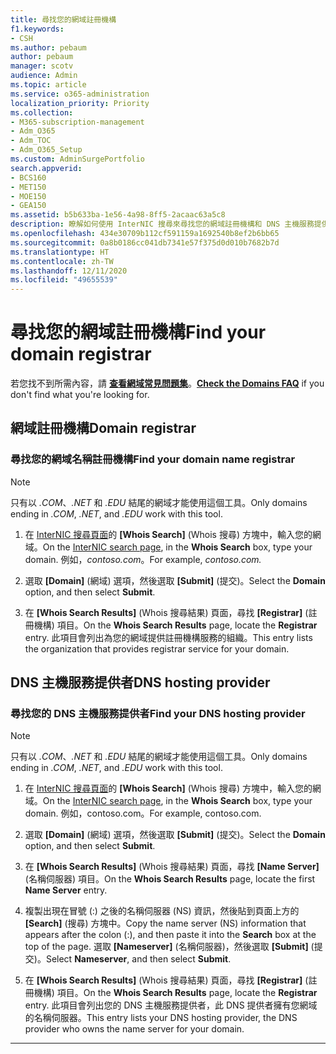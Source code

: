 ```yaml
---
title: 尋找您的網域註冊機構
f1.keywords:
- CSH
ms.author: pebaum
author: pebaum
manager: scotv
audience: Admin
ms.topic: article
ms.service: o365-administration
localization_priority: Priority
ms.collection:
- M365-subscription-management
- Adm_O365
- Adm_TOC
- Adm_O365_Setup
ms.custom: AdminSurgePortfolio
search.appverid:
- BCS160
- MET150
- MOE150
- GEA150
ms.assetid: b5b633ba-1e56-4a98-8ff5-2acaac63a5c8
description: 瞭解如何使用 InterNIC 搜尋來尋找您的網域註冊機構和 DNS 主機服務提供者。
ms.openlocfilehash: 434e30709b112cf591159a1692540b8ef2b6bb65
ms.sourcegitcommit: 0a8b0186cc041db7341e57f375d0d010b7682b7d
ms.translationtype: HT
ms.contentlocale: zh-TW
ms.lasthandoff: 12/11/2020
ms.locfileid: "49655539"
---
```

# <a name="find-your-domain-registrar"></a><span data-ttu-id="2bc67-103">尋找您的網域註冊機構</span><span class="sxs-lookup"><span data-stu-id="2bc67-103">Find your domain registrar</span></span>

 <span data-ttu-id="2bc67-104">若您找不到所需內容，請 **[查看網域常見問題集](../setup/domains-faq.yml)**。</span><span class="sxs-lookup"><span data-stu-id="2bc67-104">**[Check the Domains FAQ](../setup/domains-faq.yml)** if you don't find what you're looking for.</span></span> 
  
## <a name="domain-registrar"></a><span data-ttu-id="2bc67-105">網域註冊機構</span><span class="sxs-lookup"><span data-stu-id="2bc67-105">Domain registrar</span></span>
  
### <a name="find-your-domain-name-registrar"></a><span data-ttu-id="2bc67-106">尋找您的網域名稱註冊機構</span><span class="sxs-lookup"><span data-stu-id="2bc67-106">Find your domain name registrar</span></span>

>[!NOTE]
> <span data-ttu-id="2bc67-107">只有以 *.COM*、*.NET* 和 *.EDU* 結尾的網域才能使用這個工具。</span><span class="sxs-lookup"><span data-stu-id="2bc67-107">Only domains ending in *.COM*, *.NET*, and *.EDU* work with this tool.</span></span>
  
1. <span data-ttu-id="2bc67-108">在 [InterNIC 搜尋頁面](https://go.microsoft.com/fwlink/p/?LinkId=402770)的 **[Whois Search]** (Whois 搜尋) 方塊中，輸入您的網域。</span><span class="sxs-lookup"><span data-stu-id="2bc67-108">On the [InterNIC search page](https://go.microsoft.com/fwlink/p/?LinkId=402770), in the **Whois Search** box, type your domain.</span></span> <span data-ttu-id="2bc67-109">例如，*contoso.com*。</span><span class="sxs-lookup"><span data-stu-id="2bc67-109">For example,  *contoso.com.*</span></span> 
    
2. <span data-ttu-id="2bc67-110">選取 **[Domain]** (網域) 選項，然後選取 **[Submit]** (提交)。</span><span class="sxs-lookup"><span data-stu-id="2bc67-110">Select the **Domain** option, and then select **Submit**.</span></span>
    
3. <span data-ttu-id="2bc67-111">在 **[Whois Search Results]** (Whois 搜尋結果) 頁面，尋找 **[Registrar]** (註冊機構) 項目。</span><span class="sxs-lookup"><span data-stu-id="2bc67-111">On the **Whois Search Results** page, locate the **Registrar** entry.</span></span> <span data-ttu-id="2bc67-112">此項目會列出為您的網域提供註冊機構服務的組織。</span><span class="sxs-lookup"><span data-stu-id="2bc67-112">This entry lists the organization that provides registrar service for your domain.</span></span> 
    
## <a name="dns-hosting-provider"></a><span data-ttu-id="2bc67-113">DNS 主機服務提供者</span><span class="sxs-lookup"><span data-stu-id="2bc67-113">DNS hosting provider</span></span>
  
### <a name="find-your-dns-hosting-provider"></a><span data-ttu-id="2bc67-114">尋找您的 DNS 主機服務提供者</span><span class="sxs-lookup"><span data-stu-id="2bc67-114">Find your DNS hosting provider</span></span>

>[!NOTE]
> <span data-ttu-id="2bc67-115">只有以 *.COM*、*.NET* 和 *.EDU* 結尾的網域才能使用這個工具。</span><span class="sxs-lookup"><span data-stu-id="2bc67-115">Only domains ending in *.COM*, *.NET*, and *.EDU* work with this tool.</span></span>
  
1. <span data-ttu-id="2bc67-116">在 [InterNIC 搜尋頁面]( https://go.microsoft.com/fwlink/p/?LinkId=402770)的 **[Whois Search]** (Whois 搜尋) 方塊中，輸入您的網域。</span><span class="sxs-lookup"><span data-stu-id="2bc67-116">On the [InterNIC search page]( https://go.microsoft.com/fwlink/p/?LinkId=402770), in the **Whois Search** box, type your domain.</span></span> <span data-ttu-id="2bc67-117">例如，contoso.com。</span><span class="sxs-lookup"><span data-stu-id="2bc67-117">For example, contoso.com.</span></span> 
    
2. <span data-ttu-id="2bc67-118">選取 **[Domain]** (網域) 選項，然後選取 **[Submit]** (提交)。</span><span class="sxs-lookup"><span data-stu-id="2bc67-118">Select the **Domain** option, and then select **Submit**.</span></span>
    
3. <span data-ttu-id="2bc67-119">在 **[Whois Search Results]** (Whois 搜尋結果) 頁面，尋找 **[Name Server]** (名稱伺服器) 項目。</span><span class="sxs-lookup"><span data-stu-id="2bc67-119">On the **Whois Search Results** page, locate the first **Name Server** entry.</span></span> 
    
4. <span data-ttu-id="2bc67-120">複製出現在冒號 (:) 之後的名稱伺服器 (NS) 資訊，然後貼到頁面上方的 **[Search]** (搜尋) 方塊中。</span><span class="sxs-lookup"><span data-stu-id="2bc67-120">Copy the name server (NS) information that appears after the colon (:), and then paste it into the **Search** box at the top of the page.</span></span> <span data-ttu-id="2bc67-121">選取 **[Nameserver]** (名稱伺服器)，然後選取 **[Submit]** (提交)。</span><span class="sxs-lookup"><span data-stu-id="2bc67-121">Select **Nameserver**, and then select **Submit**.</span></span>
    
5. <span data-ttu-id="2bc67-122">在 **[Whois Search Results]** (Whois 搜尋結果) 頁面，尋找 **[Registrar]** (註冊機構) 項目。</span><span class="sxs-lookup"><span data-stu-id="2bc67-122">On the **Whois Search Results** page, locate the **Registrar** entry.</span></span> <span data-ttu-id="2bc67-123">此項目會列出您的 DNS 主機服務提供者，此 DNS 提供者擁有您網域的名稱伺服器。</span><span class="sxs-lookup"><span data-stu-id="2bc67-123">This entry lists your DNS hosting provider, the DNS provider who owns the name server for your domain.</span></span> 
    
---

